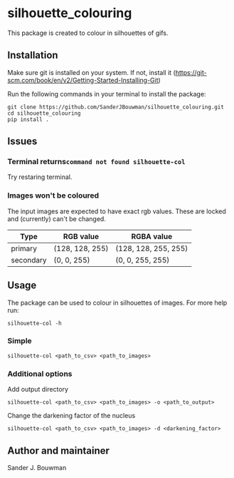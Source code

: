 # silhouette_colouring
This package is created to colour in silhouettes of gifs.

## Installation

Make sure git is installed on your system. If not, install it (https://git-scm.com/book/en/v2/Getting-Started-Installing-Git)

Run the following commands in your terminal to install the package:
```shell 
git clone https://github.com/SanderJBouwman/silhouette_colouring.git
cd silhouette_colouring
pip install .
```

## Issues 
### Terminal returns`command not found silhouette-col`
Try restaring terminal.  

### Images won't be coloured
The input images are expected to have exact rgb values. These are locked and (currently) can't be changed.  

| Type      	| RGB value        	| RGBA value          	|
|-----------	|-----------------	|----------------------	|
| primary   	| (128, 128, 255) 	| (128, 128, 255, 255) 	|
| secondary 	| (0, 0, 255)     	| (0, 0, 255, 255)     	|


## Usage
The package can be used to colour in silhouettes of images.
For more help run: 
```shell
silhouette-col -h
```

### Simple  
```shell
silhouette-col <path_to_csv> <path_to_images>
```

### Additional options 
Add output directory
```shell
silhouette-col <path_to_csv> <path_to_images> -o <path_to_output>
```

Change the darkening factor of the nucleus
```shell
silhouette-col <path_to_csv> <path_to_images> -d <darkening_factor>
```

## Author and maintainer
Sander J. Bouwman

